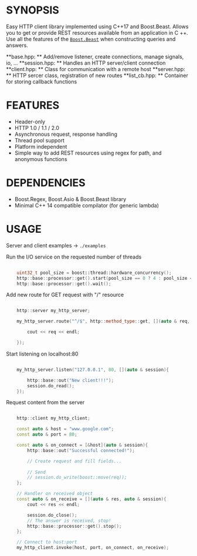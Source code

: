# SYNOPSIS

Easy HTTP client library implemented using C++17 and Boost.Beast. Allows you to get or provide REST resources available from an application in C ++. Use all the features of the [`Boost.Beast`](https://www.boost.org/doc/libs/1_67_0/libs/beast/doc/html/index.html) when constructing queries and answers.

  **base.hpp: ** Add/remove listener, create connections, manage signals, io, ...
  **session.hpp: ** Handles an HTTP server/client connection
  **client.hpp: ** Class for communication with a remote host
  **server.hpp: ** HTTP sercer class, registration of new routes
  **list_cb.hpp: ** Container for storing callback functions

# FEATURES

* Header-only
* HTTP 1.0 / 1.1 / 2.0
* Asynchronous request, response handling
* Thread pool support
* Platform independent
* Simple way to add REST resources using regex for path, and anonymous functions

# DEPENDENCIES

* Boost.Regex, Boost.Asio & Boost.Beast library
* Minimal C++ 14 compatible compilator (for generic lambda)

# USAGE

Server and client examples -> `./examples`

Run the I/O service on the requested number of threads

```cpp

    uint32_t pool_size = boost::thread::hardware_concurrency();
    http::base::processor::get().start(pool_size == 0 ? 4 : pool_size << 1);
    http::base::processor::get().wait();

```

Add new route for GET request with "/" resource 

```cpp

    http::server my_http_server;

    my_http_server.route("^/$", http::method_type::get, [](auto & req, auto & session){

        cout << req << endl;

    });

```

Start listening on localhost:80

```cpp

    my_http_server.listen("127.0.0.1", 80, [](auto & session){

        http::base::out("New client!!!");
        session.do_read();
    });

```

Request content from the server

```cpp

    http::client my_http_client;

    const auto & host = "www.google.com";
    const auto & port = 80;

    const auto & on_connect = [&host](auto & session){
        http::base::out("Successful connected!");

        // Create request and fill fields...
        
        // Send 
        // session.do_write(boost::move(req));
    };

    // Handler on received object
    const auto & on_receive = [](auto & res, auto & session){
        cout << res << endl;

        session.do_close();
        // The answer is received, stop!
        http::base::processor::get().stop();
    };

    // Connect to host:port
    my_http_client.invoke(host, port, on_connect, on_receive);

```